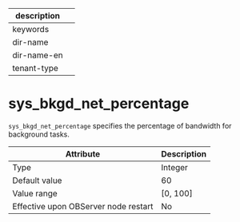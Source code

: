 | description ||
|---|---|
| keywords ||
| dir-name ||
| dir-name-en ||
| tenant-type ||

# sys_bkgd_net_percentage


`sys_bkgd_net_percentage` specifies the percentage of bandwidth for background tasks.


| **Attribute** | **Description** |
|------------------|------------|
| Type | Integer |
| Default value | 60 |
| Value range | \[0, 100\] |
| Effective upon OBServer node restart | No |



